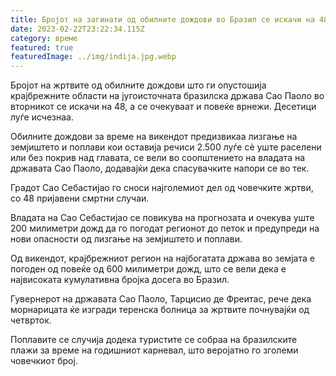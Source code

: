```yaml
---
title: Бројот на загинати од обилните дождови во Бразил се искачи на 48
date: 2023-02-22T23:22:34.115Z
category: време
featured: true
featuredImage: ../img/indija.jpg.webp
---
```


Бројот на жртвите од обилните дождови што ги опустошија крајбрежните области на југоисточната бразилска држава Сао Паоло во вторникот се искачи на 48, а се очекуваат и повеќе врнежи. Десетици луѓе исчезнаа.

Обилните дождови за време на викендот предизвикаа лизгање на земјиштето и поплави кои оставија речиси 2.500 луѓе сè уште раселени или без покрив над главата, се вели во соопштението на владата на државата Сао Паоло, додавајќи дека спасувачките напори се во тек.

Градот Сао Себастијао го сноси најголемиот дел од човечките жртви, со 48 пријавени смртни случаи.

Владата на Сао Себастијао се повикува на прогнозата и очекува уште 200 милиметри дожд да го погодат регионот до петок и предупреди на нови опасности од лизгање на земјиштето и поплави.

Од викендот, крајбрежниот регион на најбогатата држава во земјата е погоден од повеќе од 600 милиметри дожд, што се вели дека е највисоката кумулативна бројка досега во Бразил.

Гувернерот на државата Сао Паоло, Тарцисио де Фреитас, рече дека морнарицата ќе изгради теренска болница за жртвите почнувајќи од четврток.

Поплавите се случија додека туристите се собраа на бразилските плажи за време на годишниот карневал, што веројатно го зголеми човечкиот број.

